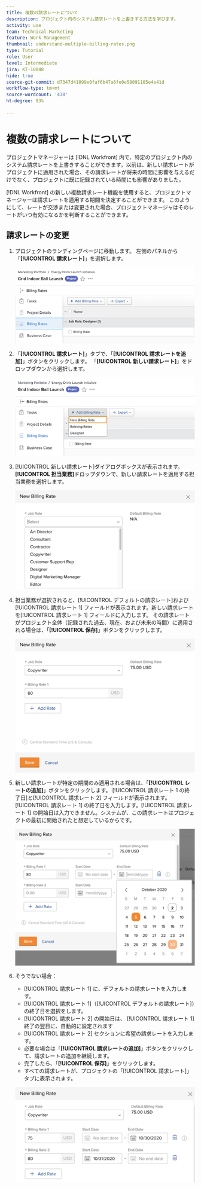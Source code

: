 ```yaml
---
title: 複数の請求レートについて
description: プロジェクト内のシステム請求レートを上書きする方法を学びます。
activity: use
team: Technical Marketing
feature: Work Management
thumbnail: understand-multiple-billing-rates.png
type: Tutorial
role: User
level: Intermediate
jira: KT-10048
hide: true
source-git-commit: d7347d41099e0faf6b47a6fe0e58091105e4e41d
workflow-type: tm+mt
source-wordcount: '438'
ht-degree: 93%

---
```


# 複数の請求レートについて

プロジェクトマネージャーは [!DNL Workfront] 内で、特定のプロジェクト内のシステム請求レートを上書きすることができます。以前は、新しい請求レートがプロジェクトに適用された場合、その請求レートが将来の時間に影響を与えるだけでなく、プロジェクトに既に記録されている時間にも影響がありました。

[!DNL Workfront] の新しい複数請求レート機能を使用すると、プロジェクトマネージャーは請求レートを適用する期間を決定することができます。 このようにして、レートが交渉または変更された場合、プロジェクトマネージャはそのレートがいつ有効になるかを判断することができます。

## 請求レートの変更

1. プロジェクトのランディングページに移動します。 左側のパネルから「**[!UICONTROL 請求レート]**」を選択します。

   ![で[!UICONTROL 請求レート]を選択している画像[!DNL Workfront]](assets/project-finances-1.png)

1. 「**[!UICONTROL 請求レート]**」タブで、「**[!UICONTROL 請求レートを追加]**」ボタンをクリックします。 「**[!UICONTROL 新しい請求レート]**」をドロップダウンから選択します。

   ![で[!UICONTROL 新しい請求レート]を選択している画像[!DNL Workfront]](assets/project-finances-2.png)

1. [!UICONTROL 新しい請求レート]ダイアログボックスが表示されます。 **[!UICONTROL 担当業務]**&#x200B;ドロップダウンで、新しい請求レートを適用する担当業務を選択します。

   ![ の新しい請求レートで担当業務を選択している画像[!DNL Workfront]](assets/project-finances-3.png)

1. 担当業務が選択されると、[!UICONTROL デフォルトの請求レート]および[!UICONTROL 請求レート 1] フィールドが表示されます。新しい請求レートを[!UICONTROL 請求レート 1] フィールドに入力します。 その請求レートがプロジェクト全体（記録された過去、現在、および未来の時間）に適用される場合は、「**[!UICONTROL 保存]**」ボタンをクリックします。

   ![ でプロジェクト全体に適用される新しい請求レートを保存している画像[!DNL Workfront]](assets/project-finances-5.png)

1. 新しい請求レートが特定の期間のみ適用される場合は、「**[!UICONTROL レートの追加]**」ボタンをクリックします。 [!UICONTROL 請求レート 1 の終了日]と[!UICONTROL 請求レート 2] フィールドが表示されます。 [!UICONTROL 請求レート 1] の終了日を入力します。[!UICONTROL 請求レート 1] の開始日は入力できません。システムが、この請求レートはプロジェクトの最初に開始されたと想定しているからです。

   ![ で、プロジェクト開始から一定期間適用される新しい請求レートを作成している画像[!DNL Workfront]](assets/project-finances-6.png)

1. そうでない場合：

   * [!UICONTROL 請求レート 1] に、デフォルトの請求レートを入力します。
   * [!UICONTROL 請求レート 1]（[!UICONTROL デフォルトの請求レート]）の終了日を選択をします。
   * [!UICONTROL 請求レート 2] の開始日は、 [!UICONTROL 請求レート 1] 終了の翌日に、自動的に設定されます
   * [!UICONTROL 請求レート 2] セクションに希望の請求レートを入力します。
   * 必要な場合は「**[!UICONTROL 請求レートの追加]**」ボタンをクリックして、請求レートの追加を継続します。
   * 完了したら、「**[!UICONTROL 保存]**」をクリックします。
   * すべての請求レートが、プロジェクトの「[!UICONTROL 請求レート]」タブに表示されます。

   ![ で、異なる期間に適用される新しい請求レートを作成している画像。[!DNL Workfront]](assets/project-finances-7.png)
